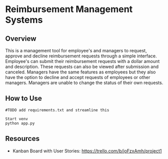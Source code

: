 # Reimbursement Management Systems

## Overview

This is a management tool for employee's and managers to request, approve and decline reimbursement requests through a simple interface. Employee's can submit their reimbursement requests with a dollar amount and description. These requests can also be viewed after submission and canceled. Managers have the same features as employees but they also have the option to decline and accept requests of employees or other managers. Managers are unable to change the status of their own requests.

## How to Use

    #TODO add requirements.txt and streamline this 
    
    Start venv
    python app.py

## Resources

- Kanban Board with User Stories:
    https://trello.com/b/joFzxAmh/project1

